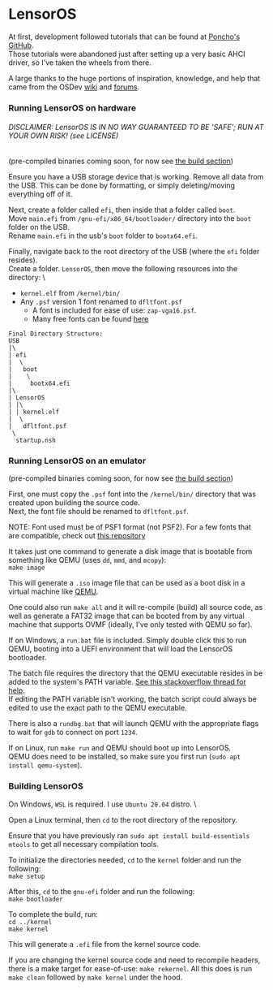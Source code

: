 # LensorOS
At first, development followed tutorials that can be found at [Poncho's GitHub](https://github.com/Absurdponcho). \
Those tutorials were abandoned just after setting up a very basic AHCI driver, so I've taken the wheels from there.

A large thanks to the huge portions of inspiration, knowledge, and help that came from the OSDev [wiki](https://wiki.osdev.org/Expanded_Main_Page) and [forums](https://forum.osdev.org/).

### Running LensorOS on hardware
###### DISCLAIMER: LensorOS IS IN NO WAY GUARANTEED TO BE 'SAFE'; RUN AT YOUR OWN RISK! (see LICENSE)

(pre-compiled binaries coming soon, for now see [the build section](#build))

Ensure you have a USB storage device that is working. Remove all data from the USB. This can be done by formatting, or simply deleting/moving everything off of it.

Next, create a folder called `efi`, then inside that a folder called `boot`. \
Move `main.efi` from `/gnu-efi/x86_64/bootloader/` directory into the `boot` folder on the USB. \
Rename `main.efi` in the usb's `boot` folder to `bootx64.efi`.

Finally, navigate back to the root directory of the USB (where the `efi` folder resides). \
Create a folder. `LensorOS`, then move the following resources into the directory: \
- `kernel.elf` from `/kernel/bin/`
- Any `.psf` version 1 font renamed to `dfltfont.psf`
  - A font is included for ease of use: `zap-vga16.psf`. 
  - Many free fonts can be found [here](https://github.com/ercanersoy/PSF-Fonts)

```
Final Directory Structure:
USB
|\
| efi
|  \
|   boot
|    \
|     bootx64.efi
|\
| LensorOS
| |\
| | kernel.elf
|  \
|   dfltfont.psf
 \
  startup.nsh
```

### Running LensorOS on an emulator
(pre-compiled binaries coming soon, for now see [the build section](#build))

First, one must copy the `.psf` font into the `/kernel/bin/` directory that was created upon building the source code. \
Next, the font file should be renamed to `dfltfont.psf`.

NOTE: Font used must be of PSF1 format (not PSF2). For a few fonts that are compatible, check out [this repository](https://github.com/ercanersoy/PSF-Fonts)

It takes just one command to generate a disk image that is bootable from something like QEMU (uses `dd`, `mmd`, and `mcopy`): \
`make image`

This will generate a `.iso` image file that can be used as a boot disk in a virtual machine like [QEMU](https://www.qemu.org/).

One could also run `make all` and it will re-compile (build) all source code, as well as generate a FAT32 image that can be booted from by any virtual machine that supports OVMF (ideally, I've only tested with QEMU so far).

If on Windows, a `run.bat` file is included. Simply double click this to run QEMU, booting into a UEFI environment that will load the LensorOS bootloader. 

The batch file requires the directory that the QEMU executable resides in be added to the system's PATH variable. [See this stackoverflow thread for help](https://stackoverflow.com/questions/9546324/adding-a-directory-to-the-path-environment-variable-in-windows). \
If editing the PATH variable isn't working, the batch script could always be edited to use the exact path to the QEMU executable.

There is also a `rundbg.bat` that will launch QEMU with the appropriate flags to wait for `gdb` to connect on port `1234`.

If on Linux, run `make run` and QEMU should boot up into LensorOS. \
QEMU does need to be installed, so make sure you first run (`sudo apt install qemu-system`).

### Building LensorOS <a name="build"></a>
On Windows, `WSL` is required. I use `Ubuntu 20.04` distro. \

Open a Linux terminal, then `cd` to the root directory of the repository.

Ensure that you have previously ran `sudo apt install build-essentials mtools` to get all necessary compilation tools.

To initialize the directories needed, `cd` to the `kernel` folder and run the following: \
`make setup`

After this, `cd` to the `gnu-efi` folder and run the following: \
`make bootloader`

To complete the build, run: \
`cd ../kernel` \
`make kernel`

This will generate a `.efi` file from the kernel source code. 

If you are changing the kernel source code and need to recompile headers, there is a make target for ease-of-use: `make rekernel`. All this does is run `make clean` followed by `make kernel` under the hood.
